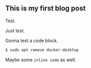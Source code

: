 ## This is my first blog post

Test.

Just test.

Gonna test a code block.

```bash
$ sudo apt remove docker-desktop
 ```
 
 Maybe some `inline code` as well.
